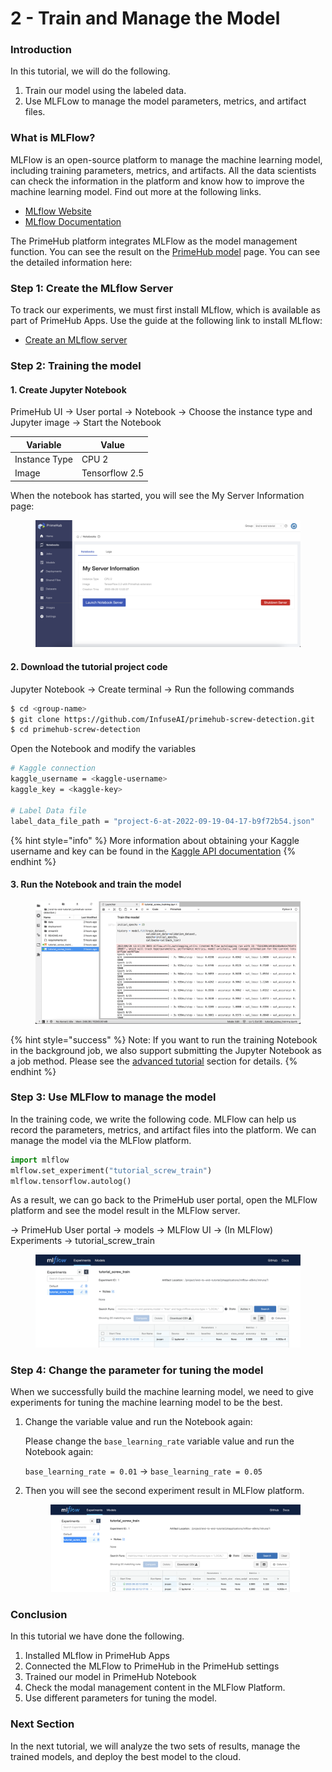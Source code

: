 # 2 - Train and Manage the Model

### Introduction

In this tutorial, we will do the following.

1. Train our model using the labeled data.
2. Use MLFLow to manage the model parameters, metrics, and artifact files.

### What is MLFlow?

MLFlow is an open-source platform to manage the machine learning model, including training parameters, metrics, and artifacts. All the data scientists can check the information in the platform and know how to improve the machine learning model. Find out more at the following links.

* [MLflow Website](https://mlflow.org/)
* [MLflow Documentation](https://mlflow.org/docs/latest/index.html)

The PrimeHub platform integrates MLFlow as the model management function. You can see the result on the [PrimeHub model](../models/manage-and-deploy-model.md) page. You can see the detailed information here:

### Step 1: Create the MLflow Server

To track our experiments, we must first install MLflow, which is available as part of PrimeHub Apps. Use the guide at the following link to install MLflow:

* [Create an MLflow server](../apps/tutorial/create-an-mlflow-server.md)

### Step 2: Training the model

#### 1. Create Jupyter Notebook

PrimeHub UI → User portal → Notebook → Choose the instance type and Jupyter image → Start the Notebook

| Variable      | Value          |
| ------------- | -------------- |
| Instance Type | CPU 2          |
| Image         | Tensorflow 2.5 |

When the notebook has started, you will see the My Server Information page:

<figure><img src="../.gitbook/assets/primehub-end-to-end-tutorial-server-information.png" alt=""><figcaption></figcaption></figure>

#### 2. Download the tutorial project code

Jupyter Notebook → Create terminal → Run the following commands

```bash
$ cd <group-name>
$ git clone https://github.com/InfuseAI/primehub-screw-detection.git
$ cd primehub-screw-detection
```

Open the Notebook and modify the variables

```bash
# Kaggle connection
kaggle_username = <kaggle-username>
kaggle_key = <kaggle-key>

# Label Data file
label_data_file_path = "project-6-at-2022-09-19-04-17-b9f72b54.json"
```

{% hint style="info" %}
More information about obtaining your Kaggle username and key can be found in the [Kaggle API documentation](https://www.kaggle.com/docs/api)
{% endhint %}

#### 3. Run the Notebook and train the model

<figure><img src="../.gitbook/assets/primehub-end-to-end-tutorial-train-model (1).png" alt=""><figcaption></figcaption></figure>

{% hint style="success" %}
Note: If you want to run the training Notebook in the background job, we also support submitting the Jupyter Notebook as a job method. Please see the [advanced tutorial](advanced/notebook-as-a-job.md) section for details.
{% endhint %}

### Step 3: Use MLFlow to manage the model

In the training code, we write the following code. MLFlow can help us record the parameters, metrics, and artifact files into the platform. We can manage the model via the MLFlow platform.

```python
import mlflow
mlflow.set_experiment("tutorial_screw_train")
mlflow.tensorflow.autolog()
```

As a result, we can go back to the PrimeHub user portal, open the MLFlow platform and see the model result in the MLFlow server.

→ PrimeHub User portal → models → MLFlow UI → (In MLFlow) Experiments → tutorial\_screw\_train

<figure><img src="../.gitbook/assets/primehub-end-to-end-tutorial-experiment.png" alt=""><figcaption></figcaption></figure>

### Step 4: Change the parameter for tuning the model

When we successfully build the machine learning model, we need to give experiments for tuning the machine learning model to be the best.

1.  Change the variable value and run the Notebook again:

    Please change the `base_learning_rate` variable value and run the Notebook again:

    `base_learning_rate = 0.01` → `base_learning_rate = 0.05`
2.  Then you will see the second experiment result in MLFlow platform.

    <figure><img src="../.gitbook/assets/primehub-end-to-end-tutorial-mlflow-experiments.png" alt=""><figcaption></figcaption></figure>

### Conclusion

In this tutorial we have done the following.

1. Installed MLflow in PrimeHub Apps
2. Connected the MLFlow to PrimeHub in the PrimeHub settings
3. Trained our model in PrimeHub Notebook
4. Check the modal management content in the MLFlow Platform.
5. Use different parameters for tuning the model.

### Next Section

In the next tutorial, we will analyze the two sets of results, manage the trained models, and deploy the best model to the cloud.
